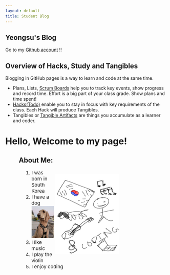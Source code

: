 ```yaml
---
layout: default
title: Student Blog
---
```


## Yeongsu's Blog

Go to my [Github account](https://github.com/YeongsuKimm) !!

## Overview of Hacks, Study and Tangibles
Blogging in GitHub pages is a way to learn and code at the same time. 

- Plans, Lists, [Scrum Boards](https://clickup.com/blog/scrum-board/) help you to track key events, show progress and record time.  Effort is a big part of your class grade.  Show plans and time spent!
- [Hacks(Todo)](https://levelup.gitconnected.com/six-ultimate-daily-hacks-for-every-programmer-60f5f10feae) enable you to stay in focus with key requirements of the class.  Each Hack will produce Tangibles.
- Tangibles or [Tangible Artifacts](https://en.wikipedia.org/wiki/Artifact_(software_development)) are things you accumulate as a learner and coder. 

<!-- ## MY PAGE -->
<h1>Hello, Welcome to my page!</h1>


<h2 style="padding-left:2em">About Me:</h2>
<p style="float:right;clear:right;display:block;padding-right:150px"><img src="images/about-me.png" alt="about-me" style="width:200px;height:250px"></p>
<div style="padding-left:4em">    
    <ol style="font-size:15px">
        <li>I was born in South Korea</li>
        <li>I have a dog <br><img src="images/dog.jpg" alt = "dog" style="width:70px;height:100px"> </li>
        <li>I like music</li>
        <li>I play the violin</li>
        <li>I enjoy coding</li>
    </ol>
</div>

